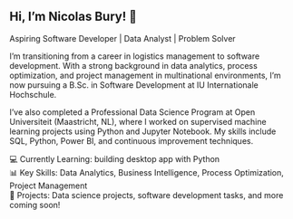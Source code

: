 ## Hi, I’m Nicolas Bury! 👋

Aspiring Software Developer | Data Analyst | Problem Solver

I’m transitioning from a career in logistics management to software development. With a strong background in data analytics, process optimization, and project management in multinational environments, I’m now pursuing a B.Sc. in Software Development at IU Internationale Hochschule.

I’ve also completed a Professional Data Science Program at Open Universiteit (Maastricht, NL), where I worked on supervised machine learning projects using Python and Jupyter Notebook. My skills include SQL, Python, Power BI, and continuous improvement techniques.

💻 Currently Learning: building desktop app with Python  
📊 Key Skills: Data Analytics, Business Intelligence, Process Optimization, Project Management  
🚀 Projects: Data science projects, software development tasks, and more coming soon!  

<!--
**Nicolas-Bury/Nicolas-Bury** is a ✨ _special_ ✨ repository because its `README.md` (this file) appears on your GitHub profile.

Here are some ideas to get you started:

- 🔭 I’m currently working on ...
- 🌱 I’m currently learning ...
- 👯 I’m looking to collaborate on ...
- 🤔 I’m looking for help with ...
- 💬 Ask me about ...
- 📫 How to reach me: ...
- 😄 Pronouns: ...
- ⚡ Fun fact: ...
-->
